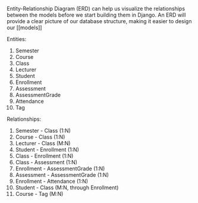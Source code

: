 Entity-Relationship Diagram (ERD) can help us visualize the relationships between the models before we start building them in Django. An ERD will provide a clear picture of our database structure, making it easier to design our [[models]]

Entities:

1.  Semester
2.  Course
3.  Class
4.  Lecturer
5.  Student
6.  Enrollment
7.  Assessment
8.  AssessmentGrade
9.  Attendance
10.  Tag

Relationships:

1.  Semester - Class (1:N)  
2.  Course - Class (1:N)
3.  Lecturer - Class (M:N) 
4.  Student - Enrollment (1:N)
5.  Class - Enrollment (1:N)
6.  Class - Assessment (1:N)
7.  Enrollment - AssessmentGrade (1:N)
8.  Assessment - AssessmentGrade (1:N)
9.  Enrollment - Attendance (1:N)
10.  Student - Class (M:N, through Enrollment)
11.  Course - Tag (M:N)

